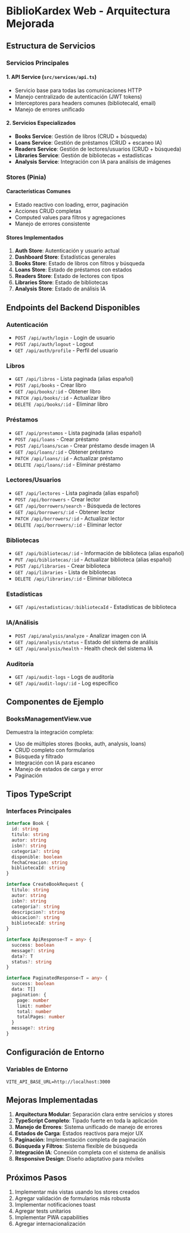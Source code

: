 # BiblioKardex Web - Arquitectura Mejorada

## Estructura de Servicios

### Servicios Principales

#### 1. API Service (`src/services/api.ts`)
- Servicio base para todas las comunicaciones HTTP
- Manejo centralizado de autenticación (JWT tokens)
- Interceptores para headers comunes (bibliotecaId, email)
- Manejo de errores unificado

#### 2. Servicios Especializados
- **Books Service**: Gestión de libros (CRUD + búsqueda)
- **Loans Service**: Gestión de préstamos (CRUD + escaneo IA)
- **Readers Service**: Gestión de lectores/usuarios (CRUD + búsqueda)
- **Libraries Service**: Gestión de bibliotecas + estadísticas
- **Analysis Service**: Integración con IA para análisis de imágenes

### Stores (Pinia)

#### Características Comunes
- Estado reactivo con loading, error, paginación
- Acciones CRUD completas
- Computed values para filtros y agregaciones
- Manejo de errores consistente

#### Stores Implementados
1. **Auth Store**: Autenticación y usuario actual
2. **Dashboard Store**: Estadísticas generales
3. **Books Store**: Estado de libros con filtros y búsqueda
4. **Loans Store**: Estado de préstamos con estados
5. **Readers Store**: Estado de lectores con tipos
6. **Libraries Store**: Estado de bibliotecas
7. **Analysis Store**: Estado de análisis IA

## Endpoints del Backend Disponibles

### Autenticación
- `POST /api/auth/login` - Login de usuario
- `POST /api/auth/logout` - Logout
- `GET /api/auth/profile` - Perfil del usuario

### Libros
- `GET /api/libros` - Lista paginada (alias español)
- `POST /api/books` - Crear libro
- `GET /api/books/:id` - Obtener libro
- `PATCH /api/books/:id` - Actualizar libro
- `DELETE /api/books/:id` - Eliminar libro

### Préstamos
- `GET /api/prestamos` - Lista paginada (alias español)
- `POST /api/loans` - Crear préstamo
- `POST /api/loans/scan` - Crear préstamo desde imagen IA
- `GET /api/loans/:id` - Obtener préstamo
- `PATCH /api/loans/:id` - Actualizar préstamo
- `DELETE /api/loans/:id` - Eliminar préstamo

### Lectores/Usuarios
- `GET /api/lectores` - Lista paginada (alias español)
- `POST /api/borrowers` - Crear lector
- `GET /api/borrowers/search` - Búsqueda de lectores
- `GET /api/borrowers/:id` - Obtener lector
- `PATCH /api/borrowers/:id` - Actualizar lector
- `DELETE /api/borrowers/:id` - Eliminar lector

### Bibliotecas
- `GET /api/bibliotecas/:id` - Información de biblioteca (alias español)
- `PUT /api/bibliotecas/:id` - Actualizar biblioteca (alias español)
- `POST /api/libraries` - Crear biblioteca
- `GET /api/libraries` - Lista de bibliotecas
- `DELETE /api/libraries/:id` - Eliminar biblioteca

### Estadísticas
- `GET /api/estadisticas/:bibliotecaId` - Estadísticas de biblioteca

### IA/Análisis
- `POST /api/analysis/analyze` - Analizar imagen con IA
- `GET /api/analysis/status` - Estado del sistema de análisis
- `GET /api/analysis/health` - Health check del sistema IA

### Auditoría
- `GET /api/audit-logs` - Logs de auditoría
- `GET /api/audit-logs/:id` - Log específico

## Componentes de Ejemplo

### BooksManagementView.vue
Demuestra la integración completa:
- Uso de múltiples stores (books, auth, analysis, loans)
- CRUD completo con formularios
- Búsqueda y filtrado
- Integración con IA para escaneo
- Manejo de estados de carga y error
- Paginación

## Tipos TypeScript

### Interfaces Principales
```typescript
interface Book {
  id: string
  titulo: string
  autor: string
  isbn?: string
  categoria?: string
  disponible: boolean
  fechaCreacion: string
  bibliotecaId: string
}

interface CreateBookRequest {
  titulo: string
  autor: string
  isbn?: string
  categoria?: string
  descripcion?: string
  ubicacion?: string
  bibliotecaId: string
}

interface ApiResponse<T = any> {
  success: boolean
  message?: string
  data?: T
  status?: string
}

interface PaginatedResponse<T = any> {
  success: boolean
  data: T[]
  pagination: {
    page: number
    limit: number
    total: number
    totalPages: number
  }
  message?: string
}
```

## Configuración de Entorno

### Variables de Entorno
```env
VITE_API_BASE_URL=http://localhost:3000
```

## Mejoras Implementadas

1. **Arquitectura Modular**: Separación clara entre servicios y stores
2. **TypeScript Completo**: Tipado fuerte en toda la aplicación
3. **Manejo de Errores**: Sistema unificado de manejo de errores
4. **Estados de Carga**: Estados reactivos para mejor UX
5. **Paginación**: Implementación completa de paginación
6. **Búsqueda y Filtros**: Sistema flexible de búsqueda
7. **Integración IA**: Conexión completa con el sistema de análisis
8. **Responsive Design**: Diseño adaptativo para móviles

## Próximos Pasos

1. Implementar más vistas usando los stores creados
2. Agregar validación de formularios más robusta
3. Implementar notificaciones toast
4. Agregar tests unitarios
5. Implementar PWA capabilities
6. Agregar internacionalización